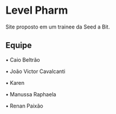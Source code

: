 
Level Pharm
==================
 
Site proposto em um trainee da Seed a Bit.

Equipe
------------------
•	Caio Beltrão 

•	João Victor Cavalcanti

•	Karen

•	Manussa Raphaela

•	Renan Paixão



